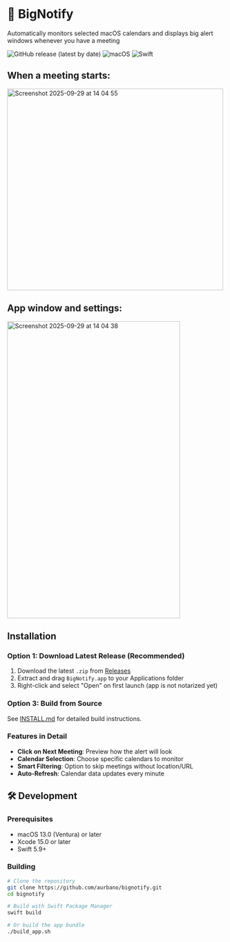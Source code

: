 # 🔔 BigNotify

Automatically monitors selected macOS calendars and displays big alert windows whenever you have a meeting

![GitHub release (latest by date)](https://img.shields.io/github/v/release/aurbano/bignotify)
![macOS](https://img.shields.io/badge/macOS-13.0+-blue)
![Swift](https://img.shields.io/badge/Swift-5.9-orange)


## When a meeting starts:
<img width="500" height="467" alt="Screenshot 2025-09-29 at 14 04 55" src="https://github.com/user-attachments/assets/b00ed8ef-7087-4b68-af26-aa2636d3cc42" />


## App window and settings:
<img width="400" height="688" alt="Screenshot 2025-09-29 at 14 04 38" src="https://github.com/user-attachments/assets/e242fa47-46ee-4e47-b85f-bcabf3a6b586" />


## Installation

### Option 1: Download Latest Release (Recommended)

1. Download the latest `.zip` from [Releases](https://github.com/aurbano/bignotify/releases)
2. Extract and drag `BigNotify.app` to your Applications folder
3. Right-click and select "Open" on first launch (app is not notarized yet)

### Option 3: Build from Source

See [INSTALL.md](INSTALL.md) for detailed build instructions.

### Features in Detail

- **Click on Next Meeting**: Preview how the alert will look
- **Calendar Selection**: Choose specific calendars to monitor
- **Smart Filtering**: Option to skip meetings without location/URL
- **Auto-Refresh**: Calendar data updates every minute

## 🛠 Development

### Prerequisites

- macOS 13.0 (Ventura) or later
- Xcode 15.0 or later
- Swift 5.9+

### Building

```bash
# Clone the repository
git clone https://github.com/aurbano/bignotify.git
cd bignotify

# Build with Swift Package Manager
swift build

# Or build the app bundle
./build_app.sh
```
